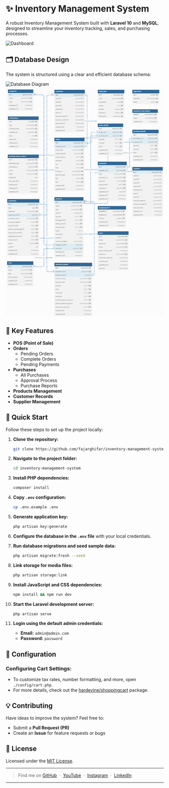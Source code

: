 # ✨ Inventory Management System

A robust Inventory Management System built with **Laravel 10** and **MySQL**, designed to streamline your inventory tracking, sales, and purchasing processes.

![Dashboard](https://github.com/user-attachments/assets/1df45f1d-aaed-4299-9b90-35e7f47dc7ea)

## 🗂️ Database Design
The system is structured using a clear and efficient database schema:

![Database Diagram](https://github.com/fajarghifar/inventory-management-system/assets/71541409/0c7d4163-96f5-4724-8741-4615e52ecf98)
![Database Diagram](https://raw.githubusercontent.com/iamsamitdev/laravel-ims-livewire/refs/heads/main/sample_img/erdb.jpg)

## 🌟 Key Features

- **POS (Point of Sale)**
- **Orders**
  - Pending Orders
  - Complete Orders
  - Pending Payments
- **Purchases**
  - All Purchases
  - Approval Process
  - Purchase Reports
- **Products Management**
- **Customer Records**
- **Supplier Management**

## 🚀 Quick Start

Follow these steps to set up the project locally:

1. **Clone the repository:**

    ```bash
    git clone https://github.com/fajarghifar/inventory-management-system
    ```

2. **Navigate to the project folder:**

    ```bash
    cd inventory-management-system
    ```

3. **Install PHP dependencies:**

    ```bash
    composer install
    ```

4. **Copy `.env` configuration:**

    ```bash
    cp .env.example .env
    ```

5. **Generate application key:**

    ```bash
    php artisan key:generate
    ```

6. **Configure the database in the `.env` file** with your local credentials.

7. **Run database migrations and seed sample data:**

    ```bash
    php artisan migrate:fresh --seed
    ```

8. **Link storage for media files:**

    ```bash
    php artisan storage:link
    ```

9. **Install JavaScript and CSS dependencies:**

    ```bash
    npm install && npm run dev
    ```

10. **Start the Laravel development server:**

    ```bash
    php artisan serve
    ```

11. **Login using the default admin credentials:**

    - **Email:** `admin@admin.com`
    - **Password:** `password`

## 🔧 Configuration

### Configuring Cart Settings:

- To customize tax rates, number formatting, and more, open `./config/cart.php`.
- For more details, check out the [hardevine/shoppingcart](https://packagist.org/packages/hardevine/shoppingcart) package.

## 💡 Contributing

Have ideas to improve the system? Feel free to:

- Submit a **Pull Request (PR)**
- Create an **Issue** for feature requests or bugs

## 📄 License

Licensed under the [MIT License](LICENSE).

---

> Find me on [GitHub](https://github.com/fajarghifar) &nbsp;&middot;&nbsp; [YouTube](https://www.youtube.com/@fajarghifar) &nbsp;&middot;&nbsp; [Instagram](https://instagram.com/fajarghifar) &nbsp;&middot;&nbsp; [LinkedIn](https://www.linkedin.com/in/fajarghifar/)

---
